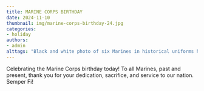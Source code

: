 ```yaml
---
title: MARINE CORPS BIRTHDAY
date: 2024-11-10
thumbnail: img/marine-corps-birthday-24.jpg
categories:
- holiday
authors:
- admin
alttags: "Black and white photo of six Marines in historical uniforms holding rifles, commemorating the Marine Corps birthday"
---
```

Celebrating the Marine Corps birthday today! To all Marines, past and present, thank you for your dedication, sacrifice, and service to our nation. Semper Fi!